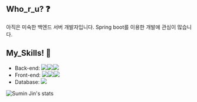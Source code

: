 ## Who_r_u? ❓

아직은 미숙한 백엔드 서버 개발자입니다.
Spring boot를 이용한 개발에 관심이 많습니다.

## My_Skills! 🔨

+ Back-end: <img src="https://img.shields.io/badge/JAVA-007396?style=for-the-badge&logo=java&logoColor=white"><img src="https://img.shields.io/badge/Spring-6DB33F?style=for-the-badge&logo=Spring&logoColor=white"><img src="https://img.shields.io/badge/javascript-F7DF1E?style=for-the-badge&logo=javascript&logoColor=black">
+ Front-end: <img src="https://img.shields.io/badge/javascript-F7DF1E?style=for-the-badge&logo=javascript&logoColor=black"><img src="https://img.shields.io/badge/react-61DAFB?style=for-the-badge&logo=react&logoColor=black"><img src="https://img.shields.io/badge/html-E34F26?style=for-the-badge&logo=html5&logoColor=white">
+ Database: <img src="https://img.shields.io/badge/mysql-4479A1?style=for-the-badge&logo=mysql&logoColor=white">

![Sumin Jin's stats](https://github-readme-stats.vercel.app/api?username=suminjin4451&count_private=true)

